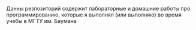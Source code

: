 Данны резпозиторий содержит лабораторные и домашние работы про программированию, которые я выполнял (или выполняю) во время учебы в МГТУ им. Баумана